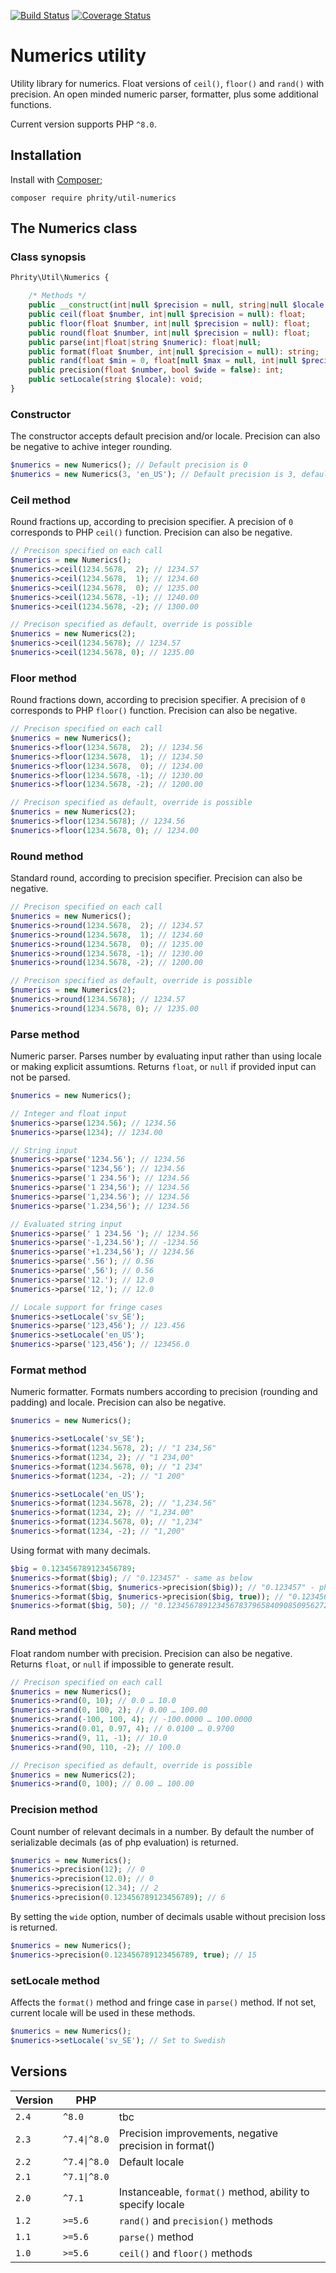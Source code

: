 [![Build Status](https://github.com/sirn-se/phrity-util-numerics/actions/workflows/acceptance.yml/badge.svg)](https://github.com/sirn-se/phrity-util-numerics/actions)
[![Coverage Status](https://coveralls.io/repos/github/sirn-se/phrity-util-numerics/badge.svg?branch=main)](https://coveralls.io/github/sirn-se/phrity-util-numerics?branch=main)

# Numerics utility

Utility library for numerics. Float versions of `ceil()`, `floor()` and `rand()` with precision. An open minded numeric parser, formatter, plus some additional functions.

Current version supports PHP `^8.0`.

## Installation

Install with [Composer](https://getcomposer.org/);
```
composer require phrity/util-numerics
```

## The Numerics class

###  Class synopsis

```php
Phrity\Util\Numerics {

    /* Methods */
    public __construct(int|null $precision = null, string|null $locale = null);
    public ceil(float $number, int|null $precision = null): float;
    public floor(float $number, int|null $precision = null): float;
    public round(float $number, int|null $precision = null): float;
    public parse(int|float|string $numeric): float|null;
    public format(float $number, int|null $precision = null): string;
    public rand(float $min = 0, float[null $max = null, int|null $precision = null): float|null;
    public precision(float $number, bool $wide = false): int;
    public setLocale(string $locale): void;
}
```

### Constructor

The constructor accepts default precision and/or locale.
Precision can also be negative to achive integer rounding.

```php
$numerics = new Numerics(); // Default precision is 0
$numerics = new Numerics(3, 'en_US'); // Default precision is 3, default locale en-US
```

### Ceil method

Round fractions up, according to precision specifier. A precision of `0` corresponds to PHP `ceil()` function. Precision can also be negative.

```php
// Precison specified on each call
$numerics = new Numerics();
$numerics->ceil(1234.5678,  2); // 1234.57
$numerics->ceil(1234.5678,  1); // 1234.60
$numerics->ceil(1234.5678,  0); // 1235.00
$numerics->ceil(1234.5678, -1); // 1240.00
$numerics->ceil(1234.5678, -2); // 1300.00

// Precison specified as default, override is possible
$numerics = new Numerics(2);
$numerics->ceil(1234.5678); // 1234.57
$numerics->ceil(1234.5678, 0); // 1235.00
```

### Floor method

Round fractions down, according to precision specifier. A precision of `0` corresponds to PHP `floor()` function. Precision can also be negative.

```php
// Precison specified on each call
$numerics = new Numerics();
$numerics->floor(1234.5678,  2); // 1234.56
$numerics->floor(1234.5678,  1); // 1234.50
$numerics->floor(1234.5678,  0); // 1234.00
$numerics->floor(1234.5678, -1); // 1230.00
$numerics->floor(1234.5678, -2); // 1200.00

// Precison specified as default, override is possible
$numerics = new Numerics(2);
$numerics->floor(1234.5678); // 1234.56
$numerics->floor(1234.5678, 0); // 1234.00
```

### Round method

Standard round, according to precision specifier. Precision can also be negative.

```php
// Precison specified on each call
$numerics = new Numerics();
$numerics->round(1234.5678,  2); // 1234.57
$numerics->round(1234.5678,  1); // 1234.60
$numerics->round(1234.5678,  0); // 1235.00
$numerics->round(1234.5678, -1); // 1230.00
$numerics->round(1234.5678, -2); // 1200.00

// Precison specified as default, override is possible
$numerics = new Numerics(2);
$numerics->round(1234.5678); // 1234.57
$numerics->round(1234.5678, 0); // 1235.00
```

### Parse method

Numeric parser. Parses number by evaluating input rather than using locale or making explicit assumtions. Returns `float`, or `null` if provided input can not be parsed.

```php
$numerics = new Numerics();

// Integer and float input
$numerics->parse(1234.56); // 1234.56
$numerics->parse(1234); // 1234.00

// String input
$numerics->parse('1234.56'); // 1234.56
$numerics->parse('1234,56'); // 1234.56
$numerics->parse('1 234.56'); // 1234.56
$numerics->parse('1 234,56'); // 1234.56
$numerics->parse('1,234.56'); // 1234.56
$numerics->parse('1.234,56'); // 1234.56

// Evaluated string input
$numerics->parse(' 1 234.56 '); // 1234.56
$numerics->parse('-1,234.56'); // -1234.56
$numerics->parse('+1.234,56'); // 1234.56
$numerics->parse('.56'); // 0.56
$numerics->parse(',56'); // 0.56
$numerics->parse('12.'); // 12.0
$numerics->parse('12,'); // 12.0

// Locale support for fringe cases
$numerics->setLocale('sv_SE');
$numerics->parse('123,456'); // 123.456
$numerics->setLocale('en_US');
$numerics->parse('123,456'); // 123456.0
```

### Format method

Numeric formatter. Formats numbers according to precision (rounding and padding) and locale.  Precision can also be negative.

```php
$numerics = new Numerics();

$numerics->setLocale('sv_SE');
$numerics->format(1234.5678, 2); // "1 234,56"
$numerics->format(1234, 2); // "1 234,00"
$numerics->format(1234.5678, 0); // "1 234"
$numerics->format(1234, -2); // "1 200"

$numerics->setLocale('en_US');
$numerics->format(1234.5678, 2); // "1,234.56"
$numerics->format(1234, 2); // "1,234.00"
$numerics->format(1234.5678, 0); // "1,234"
$numerics->format(1234, -2); // "1,200"
```

Using format with many decimals.

```php
$big = 0.123456789123456789;
$numerics->format($big); // "0.123457" - same as below
$numerics->format($big, $numerics->precision($big)); // "0.123457" - php decimal precision
$numerics->format($big, $numerics->precision($big, true)); // "0.123456789123457" - without precision loss
$numerics->format($big, 50); // "0.12345678912345678379658409085095627233386039733887" - with precision loss
```

### Rand method

Float random number with precision. Precision can also be negative. Returns `float`, or `null` if impossible to generate result.

```php
// Precison specified on each call
$numerics = new Numerics();
$numerics->rand(0, 10); // 0.0 … 10.0
$numerics->rand(0, 100, 2); // 0.00 … 100.00
$numerics->rand(-100, 100, 4); // -100.0000 … 100.0000
$numerics->rand(0.01, 0.97, 4); // 0.0100 … 0.9700
$numerics->rand(9, 11, -1); // 10.0
$numerics->rand(90, 110, -2); // 100.0

// Precison specified as default, override is possible
$numerics = new Numerics(2);
$numerics->rand(0, 100); // 0.00 … 100.00
```

### Precision method

Count number of relevant decimals in a number.
By default the number of serializable decimals (as of php evaluation) is returned.

```php
$numerics = new Numerics();
$numerics->precision(12); // 0
$numerics->precision(12.0); // 0
$numerics->precision(12.34); // 2
$numerics->precision(0.123456789123456789); // 6
```

By setting the `wide` option, number of decimals usable without precision loss is returned.

```php
$numerics = new Numerics();
$numerics->precision(0.123456789123456789, true); // 15
```

### setLocale method

Affects the `format()` method and fringe case in `parse()` method. If not set, current locale will be used in these methods.

```php
$numerics = new Numerics();
$numerics->setLocale('sv_SE'); // Set to Swedish
```

## Versions

| Version | PHP | |
| --- | --- | --- |
| `2.4` | `^8.0` | tbc |
| `2.3` | `^7.4\|^8.0` | Precision improvements, negative precision in format() |
| `2.2` | `^7.4\|^8.0` | Default locale |
| `2.1` | `^7.1\|^8.0` |  |
| `2.0` | `^7.1` | Instanceable, `format()` method, ability to specify locale |
| `1.2` | `>=5.6` | `rand()` and `precision()` methods |
| `1.1` | `>=5.6` | `parse()` method |
| `1.0` | `>=5.6` | `ceil()` and `floor()` methods |
